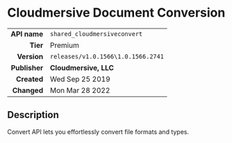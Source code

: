 # Cloudmersive Document Conversion
| | |
|-:|-|
|**API name**|`shared_cloudmersiveconvert`|
|**Tier**|Premium|
|**Version**|`releases/v1.0.1566\1.0.1566.2741`|
|**Publisher**|**Cloudmersive, LLC**|
|**Created**|Wed Sep 25 2019|
|**Changed**|Mon Mar 28 2022|

## Description
Convert API lets you effortlessly convert file formats and types.
